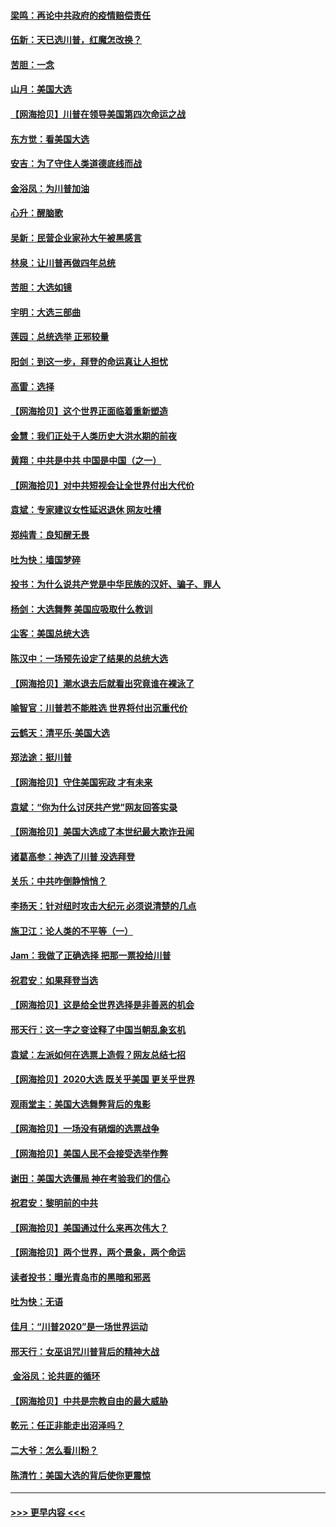 #### [梁鸣：再论中共政府的疫情赔偿责任](../pages/nsc993/n12553012.md?t=11162251) 
#### [伍新：天已选川普，红魔怎改换？](../pages/nsc993/n12552970.md?t=11162251) 
#### [苦胆：一念](../pages/nsc993/n12552957.md?t=11162251) 
#### [山月：美国大选](../pages/nsc993/n12552446.md?t=11162251) 
#### [【网海拾贝】川普在领导美国第四次命运之战](../pages/nsc993/n12551973.md?t=11162251) 
#### [东方觉：看美国大选](../pages/nsc993/n12551647.md?t=11162251) 
#### [安吉：为了守住人类道德底线而战](../pages/nsc993/n12551111.md?t=11162251) 
#### [金浴凤：为川普加油](../pages/nsc993/n12551085.md?t=11162251) 
#### [心升：醒脑歌](../pages/nsc993/n12550984.md?t=11162251) 
#### [吴新：民营企业家孙大午被黑感言](../pages/nsc993/n12550656.md?t=11162251) 
#### [林泉：让川普再做四年总统](../pages/nsc993/n12550640.md?t=11162251) 
#### [苦胆：大选如镜](../pages/nsc993/n12550630.md?t=11162251) 
#### [宇明：大选三部曲](../pages/nsc993/n12550603.md?t=11162251) 
#### [莲园：总统选举 正邪较量](../pages/nsc993/n12550594.md?t=11162251) 
#### [阳剑：到这一步，拜登的命运真让人担忧](../pages/nsc993/n12549093.md?t=11162251) 
#### [高雷：选择](../pages/nsc993/n12549087.md?t=11162251) 
#### [【网海拾贝】这个世界正面临着重新塑造](../pages/nsc993/n12548326.md?t=11162251) 
#### [金慧：我们正处于人类历史大洪水期的前夜](../pages/nsc993/n12547914.md?t=11162251) 
#### [黄翔：中共是中共 中国是中国（之一）](../pages/nsc993/n12547576.md?t=11162251) 
#### [【网海拾贝】对中共短视会让全世界付出大代价](../pages/nsc993/n12546043.md?t=11162251) 
#### [袁斌：专家建议女性延迟退休 网友吐槽](../pages/nsc993/n12545424.md?t=11162251) 
#### [郑纯青：良知醒无畏](../pages/nsc993/n12545394.md?t=11162251) 
#### [吐为快：墙国梦碎](../pages/nsc993/n12545309.md?t=11162251) 
#### [投书：为什么说共产党是中华民族的汉奸、骗子、罪人](../pages/nsc993/n12545089.md?t=11162251) 
#### [杨剑：大选舞弊 美国应吸取什么教训](../pages/nsc993/n12543937.md?t=11162251) 
#### [尘客：美国总统大选](../pages/nsc993/n12543828.md?t=11162251) 
#### [陈汉中：一场预先设定了结果的总统大选](../pages/nsc993/n12543564.md?t=11162251) 
#### [【网海拾贝】潮水退去后就看出究竟谁在裸泳了](../pages/nsc993/n12543321.md?t=11162251) 
#### [喻智官：川普若不能胜选 世界将付出沉重代价](../pages/nsc993/n12541352.md?t=11162251) 
#### [云鹤天：清平乐‧美国大选](../pages/nsc993/n12540916.md?t=11162251) 
#### [郑法途：挺川普](../pages/nsc993/n12540898.md?t=11162251) 
#### [【网海拾贝】守住美国宪政 才有未来](../pages/nsc993/n12540423.md?t=11162251) 
#### [袁斌：“你为什么讨厌共产党”网友回答实录](../pages/nsc993/n12540208.md?t=11162251) 
#### [【网海拾贝】美国大选成了本世纪最大欺诈丑闻](../pages/nsc993/n12538029.md?t=11162251) 
#### [诸葛高参：神选了川普 没选拜登](../pages/nsc993/n12537664.md?t=11162251) 
#### [关乐：中共咋倒静悄悄？](../pages/nsc993/n12537615.md?t=11162251) 
#### [李扬天：针对纽时攻击大纪元 必须说清楚的几点](../pages/nsc993/n12536001.md?t=11162251) 
#### [施卫江：论人类的不平等（一）](../pages/nsc993/n12535700.md?t=11162251) 
#### [Jam：我做了正确选择 把那一票投给川普](../pages/nsc993/n12535743.md?t=11162251) 
#### [祝君安：如果拜登当选](../pages/nsc993/n12535726.md?t=11162251) 
#### [【网海拾贝】这是给全世界选择是非善恶的机会](../pages/nsc993/n12535061.md?t=11162251) 
#### [邢天行：这一字之变诠释了中国当朝乱象玄机](../pages/nsc993/n12533446.md?t=11162251) 
#### [袁斌：左派如何在选票上造假？网友总结七招](../pages/nsc993/n12533180.md?t=11162251) 
#### [【网海拾贝】2020大选 既关乎美国 更关乎世界](../pages/nsc993/n12533161.md?t=11162251) 
#### [观雨堂主：美国大选舞弊背后的鬼影](../pages/nsc993/n12533153.md?t=11162251) 
#### [【网海拾贝】一场没有硝烟的选票战争](../pages/nsc993/n12531883.md?t=11162251) 
#### [【网海拾贝】美国人民不会接受选举作弊](../pages/nsc993/n12528850.md?t=11162251) 
#### [谢田：美国大选僵局 神在考验我们的信心](../pages/nsc993/n12527932.md?t=11162251) 
#### [祝君安：黎明前的中共](../pages/nsc993/n12524071.md?t=11162251) 
#### [【网海拾贝】美国通过什么来再次伟大？](../pages/nsc993/n12523844.md?t=11162251) 
#### [【网海拾贝】两个世界，两个景象，两个命运](../pages/nsc993/n12521419.md?t=11162251) 
#### [读者投书：曝光青岛市的黑暗和邪恶](../pages/nsc993/n12520988.md?t=11162251) 
#### [吐为快：无语](../pages/nsc993/n12518588.md?t=11162251) 
#### [佳月：“川普2020”是一场世界运动](../pages/nsc993/n12518581.md?t=11162251) 
#### [邢天行：女巫诅咒川普背后的精神大战](../pages/nsc993/n12517257.md?t=11162251) 
#### [ 金浴凤：论共匪的循环](../pages/nsc993/n12517133.md?t=11162251) 
#### [【网海拾贝】中共是宗教自由的最大威胁](../pages/nsc993/n12516879.md?t=11162251) 
#### [乾元：任正非能走出沼泽吗？](../pages/nsc993/n12515831.md?t=11162251) 
#### [二大爷：怎么看川粉？](../pages/nsc993/n12515820.md?t=11162251) 
#### [陈清竹：美国大选的背后使你更震惊](../pages/nsc993/n12515589.md?t=11162251) 

----
#### [ >>> 更早内容 <<< ](../indexes/nsc993-earlier.md)
